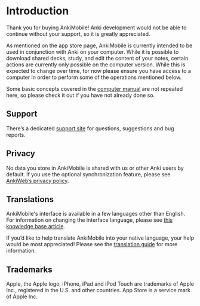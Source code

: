 # Introduction

Thank you for buying AnkiMobile! Anki development would not be able to
continue without your support, so it is greatly appreciated.

As mentioned on the app store page, AnkiMobile is currently intended to
be used in conjunction with Anki on your computer. While it is possible
to download shared decks, study, and edit the content of your notes,
certain actions are currently only possible on the computer version.
While this is expected to change over time, for now please ensure you
have access to a computer in order to perform some of the operations
mentioned below.

Some basic concepts covered in the [computer
manual](https://apps.ankiweb.net/docs/manual.html) are not repeated
here, so please check it out if you have not already done so.

## Support

There’s a dedicated [support site](https://anki.tenderapp.com/) for
questions, suggestions and bug reports.

## Privacy

No data you store in AnkiMobile is shared with us or other Anki users by
default. If you use the optional synchronization feature, please see
[AnkiWeb’s privacy policy](https://ankiweb.net/account/privacy).

## Translations

AnkiMobile's interface is available in a few languages other than English.
For information on changing the interface language, please see
[this knowledge base article](https://anki.tenderapp.com/kb/problems/ankimobile-interface-language).

If you’d like to help translate AnkiMobile into your native language,
your help would be most appreciated! Please see the
[translation guide](https://ankitects.github.io/translating/#/ankimobile/intro)
for more information.

## Trademarks

Apple, the Apple logo, iPhone, iPad and iPod Touch are trademarks of
Apple Inc., registered in the U.S. and other countries. App Store is a
service mark of Apple Inc.
